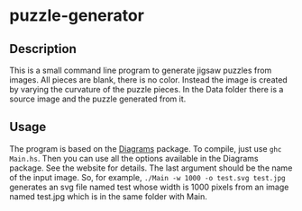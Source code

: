 # puzzle-generator

## Description

This is a small command line program to generate jigsaw puzzles from images. All pieces are blank,
there is no color. Instead the image is created by varying the curvature of the puzzle pieces.
In the Data folder there is a source image and the puzzle generated from it.


## Usage

The program is based on the [Diagrams](http://projects.haskell.org/diagrams/) package.
To compile, just use `ghc Main.hs`. Then you can use all the options available in the
Diagrams package. See the website for details. The last argument should be the name of the
input image. So, for example, `./Main -w 1000 -o test.svg test.jpg` generates an svg file
named test whose width is 1000 pixels from an image named test.jpg which is in the same
folder with Main.

